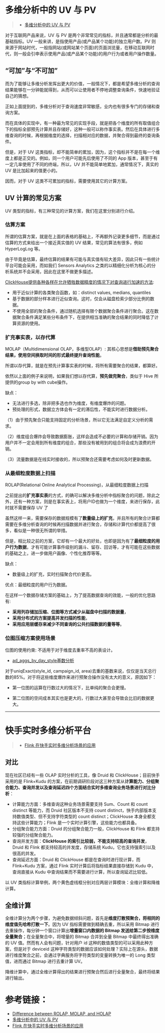 # 多维分析中的 UV 与 PV
> - [多维分析中的 UV 与 PV ](https://www.sohu.com/a/115979730_116235)

对于互联网产品来说，UV 与 PV 是两个非常常见的指标，并且通常都是分析的最基础指标。UV 一般来讲，是指使用产品(或产品某个功能)的独立用户数。PV 则来源于网站时代，一般指网站(或网站某个页面)的页面浏览量，在移动互联网时代，则一般会引申表示使用产品(或产品某个功能)的用户行为或者用户操作数量。

## “可加”与“不可加”

而为了能够让多维分析发挥出更大的价值，一般情况下，都是希望多维分析的查询结果能够在一分钟能就得到，从而可以让使用者不停地调整查询条件，快速地验证自己的猜想。

正如上面提到的，多维分析对于查询速度非常敏感，业内也有很多专门的存储和查询方案。

而在具体的实现中，有一种最为常见的实现手段，就是把各个维度的所有取值组合下的指标全部预先计算并且存储好，这种一般可以称作事实表。然后在具体进行多维查询的时候，再根据维度的选择，扫描相对应的数据，并聚合得到最终的查询条件。

但是，对于 UV 这类指标，却不能简单的累加，因为，这个指标并不是在每一个维度上都是正交的。例如，同一个用户可能先后使用了不同的 App 版本，甚至于有一定几率使用了不同的终端，所以，UV 并不能简单地累加，通常情况下，真实的 UV 是比加起来的值更小的。

因而，对于 UV 这类不可累加的指标，需要使用其它的计算方案。

## UV 计算的常见方案

UV 类型的指标，有三种常见的计算方案，我们在这里分别进行介绍。

### 估算方案

所谓的估算方案，就是在上面的表格的基础上，不再额外记录更多细节，而是通过估算的方式来给出一个接近真实值的 UV 结果，常见的算法有很多，例如 HyperLogLog 等。

由于毕竟是估算，最终估算的结果有可能与真实值有较大差异，因此只有一些统计平台可能会采用，而如我们 Sensors Analytics 之类的以精细化分析为核心的分析系统并不会采用，因此在这里不做更多描述。

[ClickHouse提供各种各样在允许牺牲数据精度的情况下对查询进行加速的方法](https://clickhouse.tech/docs/zh/introduction/distinctive-features/#zhi-chi-jin-si-ji-suan):
*   用于近似计算的各类聚合函数，如：distinct values, medians, quantiles
*   基于数据的部分样本进行近似查询。这时，仅会从磁盘检索少部分比例的数据。
*   不使用全部的聚合条件，通过随机选择有限个数据聚合条件进行聚合。这在数据聚合条件满足某些分布条件下，在提供相当准确的聚合结果的同时降低了计算资源的使用。

### 扩充事实表，以存代算

MOLAP（Multidimensional OLAP，多维型OLAP）: 其核心思想是**借助预先聚合结果，使用空间换取时间的形式最终提升查询性能**。

所谓以存代算，就是在预先计算事实表的时候，将所有需要聚合的结果，都算好。

依然以上面的例子来说明，如果我们想以存代算，**预先做完聚合**，类似于 Hive 所提供的group by with cube操作。

缺点：

- 无法进行多选，除非把多选也作为维度，有维度爆炸的问题。
- 预处理的形式，数据立方体会有一定的滞后性，不能实时进行数据分析。


（1）由于预先聚合只能支持固定的分析场景，所以它无法满足自定义分析的需求。

（2）维度组合爆炸会导致数据膨胀，这样会造成不必要的计算和存储开销。因为用户并不一定会用到所有维度的组合，那些没有被用到的组合将会成为浪费的开销。

（3）流量数据是在线实时接收的，所以预聚合还需要考虑如何及时更新数据。


### 从最细粒度数据上扫描

ROLAP(Relational Online Analytical Processing)，从最细粒度数据上扫描

之前提出的**扩充事实表**的方式，的确可以解决多维分析中指标聚合的问题，除此之外，还有一种方案，则是在事实表上，将用户ID也做为一个维度，来进行保存，此时就不需要保存 UV 了

虽然这样一来，需要保存的数据规模有了**数量级上的扩充**，并且所有的聚合计算都需要在多维分析查询的时候再扫描数据并进行聚合，存储和计算代价都提高了很多，看似是一种很无所谓的举措。

但是，相比较之前的方案，它却有一个最大的好处，也即是因为有了**最细粒度的用户行为数据**，才有可能计算事件级别的漏斗、留存、回访等，才有可能在这些数据的基础之上，进一步做用户画像、个性化推荐等等。

缺点：
- 数量级上的扩充，实时扫描聚合代价更高。

优点：最细粒度的用户行为数据。

在这样一个数据存储方案的基础上，为了提高数据查询的效能，一般的优化思路有:
- **采用列存储加压缩、位图等方式减少从磁盘中扫描的数据量**，
- **采用分布式的方案提高并发扫描的性能**，
- **采用应用层缓存来减少不同查询的公共扫描数据的量等等**。


### 位图压缩方案使用场景

位图的使用约束: 不适用于对于维度去重率不高的表设计。

- [ad_aggs_by_day_style基数分析](https://redash-alishh.umlife.net/queries/10891#14375)

对于uniqExact(style_id, campaign_id, area)去重的基数来说，仅仅是当天总行数的85%。对于将这些维度爆炸来进行预聚合操作没有太大的意义，原因如下：

- 第一位图的运算在行数过大的情况下，比单纯的聚合会更慢。

- 第二位图的空间成本其实也是更大的，行数过大甚至会导致会比旧的数据更大。


---
# 快手实时多维分析平台

> - [Flink 在快手实时多维分析场景的应用](https://www.infoq.cn/article/zkz1vpe3qgyfrutb6pcm)

## 对比
现在社区已经有一些 OLAP 实时分析的工具，像 Druid 和 ClickHouse；目前快手采用的是 Flink+Kudu 的方案，在前期调研阶段对这三种方案从**计算能力、分组聚合能力、查询并发以及查询延迟四个方面结合实时多维查询业务场景进行对比分析**：

- 计算能力方面：多维查询这种业务场景需要支持 Sum、Count 和 count distinct 等能力，而 Druid 社区版本不支持 count distinct，快手内部版本支持数值类型、但不支持字符类型的 count distinct；ClickHouse 本身全都支持这些计算能力；Flink 是一个实时计算引擎，这些能力也都具备。
- 分组聚合能力方面：Druid 的分组聚合能力一般，ClickHouse 和 Flink 都支持较强的分组聚合能力。
- 查询并发方面：**ClickHouse 的索引比较弱，不能支持较高的查询并发**，Druid 和 Flink 都支持较高的并发度，存储系统 Kudu，它也支持强索引以及很高的并发。
- 查询延迟方面：Druid 和 ClickHouse 都是在查询时进行现计算，而 Flink+Kudu 方案，通过 Flink 实时计算后将指标结果直接存储到 Kudu 中，查询直接从 Kudu 中查询结果而不需要进行计算，所以查询延迟比较低。

以 UV 类指标计算举例，两个黄色虚线框分别对应两层计算模块：全维计算和降维计算。

## 全维计算

全维计算分为两个步骤，为避免数据倾斜问题，首先是**维度打散预聚合，将相同的维度值先哈希打散一下**。因为 UV 指标需要做到精确去重，所以采用 Bitmap 进行去重操作，每分钟一个窗口计算出**增量窗口内数据的 Bitmap 发送给第二步按维度全量聚合**；在全量聚合中，将增量的 Bitmap 合并到全量 Bitmap 中最终得出准确的 UV 值。然而有人会有问题，针对用户 id 这种的数值类型的可以采用此种方案，但是对于 deviceid 这种字符类型的数据应该如何处理？实际上在源头，数据进行维度聚合之前，会通过字典服务将字符类型的变量转换为唯一的 Long 类型值，进而通过 Bitmap 进行去重计算 UV。

降维计算中，通过全维计算得出的结果进行预聚合然后进行全量聚合，最终将结果进行输出。


# 参考链接：

- [Difference between ROLAP, MOLAP, and HOLAP](https://www.javatpoint.com/rolap-vs-molap-vs-holap)
- [多维分析中的 UV 与 PV ](https://www.sohu.com/a/115979730_116235)
- [Flink 在快手实时多维分析场景的应用](https://www.infoq.cn/article/zkz1vpe3qgyfrutb6pcm)
